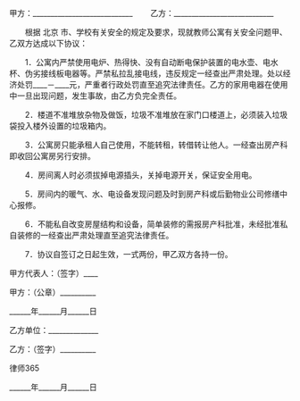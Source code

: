 
 


甲方：____________________________
　　乙方：____________________________


　　根据
北京
市、学校有关安全的规定及要求，现就教师公寓有关安全问题甲、乙双方达成以下协议：


　　1．公寓内严禁使用电炉、热得快、没有自动断电保护装置的电水壶、电水杯、伪劣接线板电器等。严禁私拉乱接电线，违反规定一经查出严肃处理。处以经济处罚____－____元，严重者行政处罚直至追究法律责任。乙方的家用电器在使用中一旦出现问题，发生事故，由乙方负完全责任。


　　2．楼道不准堆放杂物及做饭，垃圾不准堆放在家门口楼道上，必须装入垃圾袋投入楼外设置的垃圾箱内。


　　3．公寓房只能承租人自己使用，不能转租，转借转让他人。一经查出房产科即收回公寓房另行安排。


　　4．房间离人时必须拔掉电源插头，关掉电源开关，保证安全用电。


　　5．房间内的暖气、水、电设备发现问题及时到房产科或后勤物业公司修缮中心报修。


　　6．不能私自改变房屋结构和设备，简单装修的需报房产科批准，未经批准私自装修的一经查出严肃处理直至追究法律责任。


　　7．协议自签订之日起生效，一式两份，甲乙双方各持一份。


 



 甲方代表人：（签字）____
 
甲方：（公章）__________
 
______年______月______日
 


 

  乙方单位：______________
  
乙方：（签字）__________
  

  

   
律师365

  

  

  
______年______月______日
  

 
  

 
  
 
   
 
   
 
    


    
 

    


    


    
 
 
   
 
  
 
 


